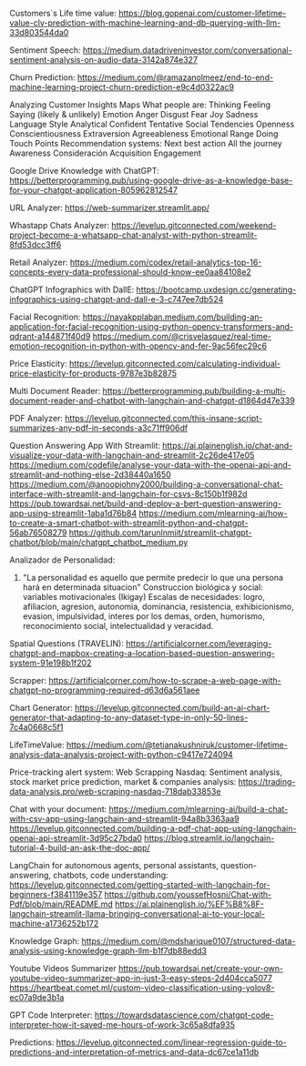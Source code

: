 Customers`s Life time value:
https://blog.gopenai.com/customer-lifetime-value-clv-prediction-with-machine-learning-and-db-querying-with-llm-33d803544da0

Sentiment Speech:
https://medium.datadriveninvestor.com/conversational-sentiment-analysis-on-audio-data-3142a874e327

Churn Prediction: https://medium.com/@ramazanolmeez/end-to-end-machine-learning-project-churn-prediction-e9c4d0322ac9

Analyzing Customer Insights Maps
			What people are:
				Thinking
				Feeling
				Saying (likely & unlikely)
					Emotion
						Anger
						Disgust
						Fear
						Joy
						Sadness
					Language Style
						Analytical
						Confident
						Tentative
					Social Tendencies
						Openness
						Conscientiousness
						Extraversion
						Agreeableness
						Emotional Range
				Doing
				Touch Points
			Recommendation systems:
				Next best action
					All the journey
						Awareness
						Consideración
						Acquisition
						Engagement


Google Drive Knowledge with ChatGPT:
https://betterprogramming.pub/using-google-drive-as-a-knowledge-base-for-your-chatgpt-application-805962812547

URL Analyzer:
https://web-summarizer.streamlit.app/

Whastapp Chats Analyzer:
https://levelup.gitconnected.com/weekend-project-become-a-whatsapp-chat-analyst-with-python-streamlit-8fd53dcc3ff6

Retail Analyzer:
https://medium.com/codex/retail-analytics-top-16-concepts-every-data-professional-should-know-ee0aa84108e2

ChatGPT Infographics with DallE:
https://bootcamp.uxdesign.cc/generating-infographics-using-chatgpt-and-dall-e-3-c747ee7db524

Facial Recognition:
https://nayakpplaban.medium.com/building-an-application-for-facial-recognition-using-python-opencv-transformers-and-qdrant-a144871f40d9
https://medium.com/@crisvelasquez/real-time-emotion-recognition-in-python-with-opencv-and-fer-9ac56fec29c6

Price Elasticity:
https://levelup.gitconnected.com/calculating-individual-price-elasticity-for-products-9787e3b82875

Multi Document Reader:
https://betterprogramming.pub/building-a-multi-document-reader-and-chatbot-with-langchain-and-chatgpt-d1864d47e339

PDF Analyzer:
https://levelup.gitconnected.com/this-insane-script-summarizes-any-pdf-in-seconds-a3c71ff906df

Question Answering App With Streamlit:
https://ai.plainenglish.io/chat-and-visualize-your-data-with-langchain-and-streamlit-2c26de417e05
https://medium.com/codefile/analyse-your-data-with-the-openai-api-and-streamlit-and-nothing-else-2d38440a1650
https://medium.com/@anoopjohny2000/building-a-conversational-chat-interface-with-streamlit-and-langchain-for-csvs-8c150b1f982d
https://pub.towardsai.net/build-and-deploy-a-bert-question-answering-app-using-streamlit-1aba1d76b84
https://medium.com/mlearning-ai/how-to-create-a-smart-chatbot-with-streamlit-python-and-chatgpt-56ab76508279
https://github.com/tarunlnmiit/streamlit-chatgpt-chatbot/blob/main/chatgpt_chatbot_medium.py

Analizador de Personalidad:
1) "La personalidad es aquello que permite predecir lo que una persona hará en determinada situacion"
Construccion biológica y social: 
variables motivacionales (Ikigay)
Escalas de necesidades: logro, afiliacion, agresion, autonomia, dominancia, resistencia, exhibicionismo, evasion, impulsividad, interes por los demas, orden, humorismo, reconocimiento social, intelectualidad y veracidad.


Spatial Questions (TRAVELIN):
https://artificialcorner.com/leveraging-chatgpt-and-mapbox-creating-a-location-based-question-answering-system-91e198b1f202

Scrapper:
https://artificialcorner.com/how-to-scrape-a-web-page-with-chatgpt-no-programming-required-d63d6a561aee

Chart Generator:
https://levelup.gitconnected.com/build-an-ai-chart-generator-that-adapting-to-any-dataset-type-in-only-50-lines-7c4a0668c5f1

LifeTimeValue:
https://medium.com/@tetianakushniruk/customer-lifetime-analysis-data-analysis-project-with-python-c9417e724094

Price-tracking alert system: Web Scrapping Nasdaq: Sentiment analysis, stock market price prediction, market & companies analysis: https://trading-data-analysis.pro/web-scraping-nasdaq-718dab33853e 

Chat with your document:
https://medium.com/mlearning-ai/build-a-chat-with-csv-app-using-langchain-and-streamlit-94a8b3363aa9
https://levelup.gitconnected.com/building-a-pdf-chat-app-using-langchain-openai-api-streamlit-3d95c27bda0
https://blog.streamlit.io/langchain-tutorial-4-build-an-ask-the-doc-app/


LangChain for autonomous agents, personal assistants, question-answering, chatbots, code understanding:
https://levelup.gitconnected.com/getting-started-with-langchain-for-beginners-f3841119e357
https://github.com/youssefHosni/Chat-with-Pdf/blob/main/README.md
https://ai.plainenglish.io/%EF%B8%8F-langchain-streamlit-llama-bringing-conversational-ai-to-your-local-machine-a1736252b172

Knowledge Graph:
https://medium.com/@mdsharique0107/structured-data-analysis-using-knowledge-graph-llm-b1f7db88edd3

Youtube Videos Summarizer
https://pub.towardsai.net/create-your-own-youtube-video-summarizer-app-in-just-3-easy-steps-2d404cca5077
https://heartbeat.comet.ml/custom-video-classification-using-yolov8-ec07a9de3b1a

GPT Code Interpreter:
https://towardsdatascience.com/chatgpt-code-interpreter-how-it-saved-me-hours-of-work-3c65a8dfa935

Predictions:
https://levelup.gitconnected.com/linear-regression-guide-to-predictions-and-interpretation-of-metrics-and-data-dc67ce1a11db
